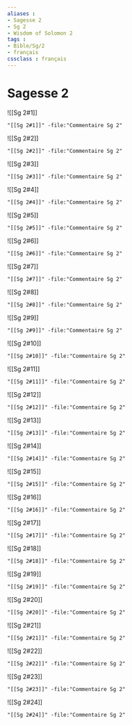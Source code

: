 ```yaml
---
aliases : 
- Sagesse 2
- Sg 2
- Wisdom of Solomon 2
tags : 
- Bible/Sg/2
- français
cssclass : français
---
```


# Sagesse 2

![[Sg 2#1]]

```query
"[[Sg 2#1]]" -file:"Commentaire Sg 2"
```

![[Sg 2#2]]

```query
"[[Sg 2#2]]" -file:"Commentaire Sg 2"
```

![[Sg 2#3]]

```query
"[[Sg 2#3]]" -file:"Commentaire Sg 2"
```

![[Sg 2#4]]

```query
"[[Sg 2#4]]" -file:"Commentaire Sg 2"
```

![[Sg 2#5]]

```query
"[[Sg 2#5]]" -file:"Commentaire Sg 2"
```

![[Sg 2#6]]

```query
"[[Sg 2#6]]" -file:"Commentaire Sg 2"
```

![[Sg 2#7]]

```query
"[[Sg 2#7]]" -file:"Commentaire Sg 2"
```

![[Sg 2#8]]

```query
"[[Sg 2#8]]" -file:"Commentaire Sg 2"
```

![[Sg 2#9]]

```query
"[[Sg 2#9]]" -file:"Commentaire Sg 2"
```

![[Sg 2#10]]

```query
"[[Sg 2#10]]" -file:"Commentaire Sg 2"
```

![[Sg 2#11]]

```query
"[[Sg 2#11]]" -file:"Commentaire Sg 2"
```

![[Sg 2#12]]

```query
"[[Sg 2#12]]" -file:"Commentaire Sg 2"
```

![[Sg 2#13]]

```query
"[[Sg 2#13]]" -file:"Commentaire Sg 2"
```

![[Sg 2#14]]

```query
"[[Sg 2#14]]" -file:"Commentaire Sg 2"
```

![[Sg 2#15]]

```query
"[[Sg 2#15]]" -file:"Commentaire Sg 2"
```

![[Sg 2#16]]

```query
"[[Sg 2#16]]" -file:"Commentaire Sg 2"
```

![[Sg 2#17]]

```query
"[[Sg 2#17]]" -file:"Commentaire Sg 2"
```

![[Sg 2#18]]

```query
"[[Sg 2#18]]" -file:"Commentaire Sg 2"
```

![[Sg 2#19]]

```query
"[[Sg 2#19]]" -file:"Commentaire Sg 2"
```

![[Sg 2#20]]

```query
"[[Sg 2#20]]" -file:"Commentaire Sg 2"
```

![[Sg 2#21]]

```query
"[[Sg 2#21]]" -file:"Commentaire Sg 2"
```

![[Sg 2#22]]

```query
"[[Sg 2#22]]" -file:"Commentaire Sg 2"
```

![[Sg 2#23]]

```query
"[[Sg 2#23]]" -file:"Commentaire Sg 2"
```

![[Sg 2#24]]

```query
"[[Sg 2#24]]" -file:"Commentaire Sg 2"
```

